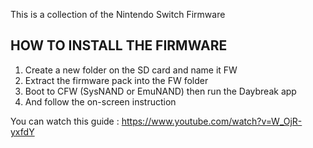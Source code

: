 This is a collection of the Nintendo Switch Firmware

## HOW TO INSTALL THE FIRMWARE

1. Create a new folder on the SD card and name it FW
2. Extract the firmware pack into the FW folder
3. Boot to CFW (SysNAND or EmuNAND) then run the Daybreak app
4. And follow the on-screen instruction

You can watch this guide : https://www.youtube.com/watch?v=W_OjR-yxfdY





